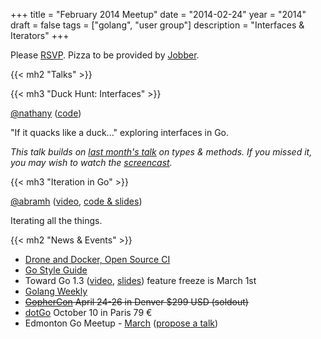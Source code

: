 +++
title = "February 2014 Meetup"
date = "2014-02-24"
year = "2014"
draft = false
tags = ["golang", "user group"]
description = "Interfaces & Iterators"
+++

Please [RSVP](https://www.meetup.com/startupedmonton/events/162989622/). Pizza to be provided by [Jobber](https://getjobber.com/).

{{< mh2 "Talks" >}}

{{< mh3 "Duck Hunt: Interfaces" >}}

[@nathany](https://twitter.com/nathany) ([code](https://github.com/edmontongo/presentations/tree/master/2014-02/duck))

"If it quacks like a duck..." exploring interfaces in Go.

_This talk builds on [last month's talk](/2014-01/) on types & methods. If you missed it, you may wish to watch the [screencast](https://www.youtube.com/watch?v=WlT4eefMioE)._

{{< mh3 "Iteration in Go" >}}

[@abramh](https://twitter.com/abramh) ([video](https://www.youtube.com/watch?v=DHDr6V-9ns8), [code & slides](https://github.com/edmontongo/presentations/tree/master/2014-02/iteration))

Iterating all the things.

{{< mh2 "News & Events" >}}

- [Drone and Docker, Open Source CI](http://blog.drone.io/2014/2/5/open-source-ci-docker.html)
- [Go Style Guide](https://code.google.com/p/go-wiki/wiki/Style)
- Toward Go 1.3 ([video](https://www.youtube.com/watch?v=mQ4hwLgSvUs&list=PLtLJO5JKE5YDKG4WcaNts3IVZqhDmmuBH&index=6), [slides](https://talks.golang.org/2014/go1.3.slide#1)) feature freeze is March 1st
- [Golang Weekly](https://golangweekly.com/)
- ~~[GopherCon](https://www.gophercon.com/) April 24-26 in Denver $299 USD (soldout)~~
- [dotGo](https://www.dotgo.eu/) October 10 in Paris 79 &euro;
- Edmonton Go Meetup - [March](/meetup/2014-03/) ([propose a talk](https://github.com/edmontongo/presentations/issues/4))
